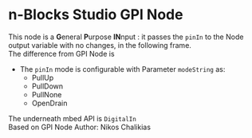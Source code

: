 # n-Blocks Studio GPI Node

This node is a **G**eneral **P**urpose **IN**nput : it passes the `pinIn` to the Node output variable with no changes, in the following frame.  
The difference from GPI Node is
*  The `pinIn` mode is configurable with Parameter `modeString` as:
   *  PullUp
   *  PullDown
   *  PullNone
   *  OpenDrain

The underneath mbed API is `DigitalIn`  
Based on GPI Node
Author: Nikos Chalikias